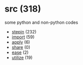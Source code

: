 # src (318)
some python and non-python codes

+ [stepin](stepin/README.md) (232)
+ [import](import/README.md) (59)
+ [apply](apply/README.md) (6)
+ [share](share/README.md) (0)
+ [ease](ease/README.md) (2)
+ [utilize](utilize/README.md) (19)
